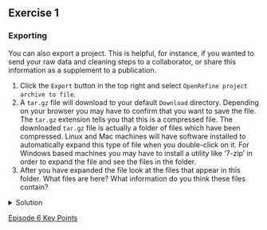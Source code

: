 ## Exercise 1

### Exporting

You can also export a project. This is helpful, for instance, if you wanted to send your raw data and cleaning steps to a collaborator, or share this information as a supplement to a publication.

1. Click the <code>Export</code> button in the top right and select <code>OpenRefine project archive to file</code>.
1. A <code>tar.gz</code> file will download to your default <code>Download</code> directory. Depending on your browser you may have to confirm that you want to save the file. The <code>tar.gz</code> extension tells you that this is a compressed file. The downloaded <code>tar.gz</code> file is actually a folder of files which have been compressed. Linux and Mac machines will have software installed to automatically expand this type of file when you double-click on it. For Windows based machines you may have to install a utility like ‘7-zip’ in order to expand the file and see the files in the folder.
1. After you have expanded the file look at the files that appear in this folder. What files are here? What information do you think these files contain?

<details>
  <summary>
  Solution
  </summary>
  
    You should see:

  - a <code>history</code> folder which contains a collection of <code>zip</code> files. Each of these files itself contains a <code>change.txt</code> file. These <code>change.txt</code> files are the records of each individual transformation that you did to your data.
  - a <code>data.zip</code> file. When expanded, this <code>zip</code> file includes a file called <code>data.txt</code> which is a copy of your raw data. You may also see other files.

</details>

[Episode 6 Key Points](episode6_key.md)
